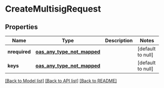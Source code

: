 # CreateMultisigRequest
## Properties

| Name | Type | Description | Notes |
|------------ | ------------- | ------------- | -------------|
| **nrequired** | [**oas_any_type_not_mapped**](.md) |  | [default to null] |
| **keys** | [**oas_any_type_not_mapped**](.md) |  | [default to null] |

[[Back to Model list]](../README.md#documentation-for-models) [[Back to API list]](../README.md#documentation-for-api-endpoints) [[Back to README]](../README.md)

